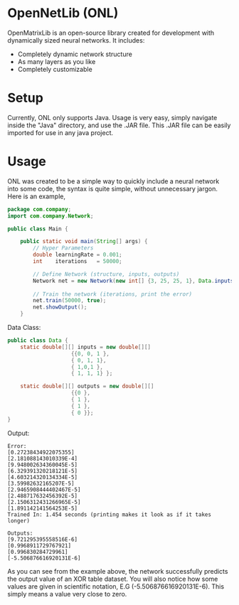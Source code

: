 # OpenNetLib (ONL)

OpenMatrixLib is an open-source library created for development with dynamically sized neural networks. It includes:

  - Completely dynamic network structure
  - As many layers as you like
  - Completely customizable 

# Setup
Currently, ONL only supports Java. Usage is very easy, simply navigate inside the "Java" directory, and use the .JAR file. 
This .JAR file can be easily imported for use in any java project.

# Usage
ONL was created to be a simple way to quickly include a neural network into some code, the syntax is quite simple, without
unnecessary jargon. Here is an example,

```Java
package com.company;
import com.company.Network;

public class Main {

    public static void main(String[] args) {
        // Hyper Parameters
        double learningRate = 0.001;
        int    iterations   = 50000;

        // Define Network (structure, inputs, outputs)
        Network net = new Network(new int[] {3, 25, 25, 1}, Data.inputs, Data.outputs);
        
        // Train the network (iterations, print the error)
        net.train(50000, true);
        net.showOutput();
    }
```
Data Class:
```Java
public class Data {
    static double[][] inputs = new double[][]
                    {{0, 0, 1 },
                    { 0, 1, 1},
                    { 1,0,1 },
                    { 1, 1, 1} };

    static double[][] outputs = new double[][]
                    {{0 },
                    { 1 },
                    { 1 },
                    { 0 }};
}
```
Output:
```
Error:
[0.27238434922075355]
[2.181088143010339E-4]
[9.948002634360045E-5]
[6.329391320218121E-5]
[4.603214320134334E-5]
[3.59982632165207E-5]
[2.9465908444402467E-5]
[2.488717632456392E-5]
[2.1506312431266965E-5]
[1.891142141564253E-5]
Trained In: 1.454 seconds (printing makes it look as if it takes longer)

Outputs: 
[9.721295395558516E-6]
[0.9968911729767921]
[0.996830284729961]
[-5.506876616920131E-6]
```

As you can see from the example above, the network successfully predicts the output value of an XOR table dataset. You will also notice
how some values are given in scientific notation, E.G (-5.506876616920131E-6). This simply means a value very close to zero.
